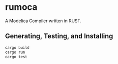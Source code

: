 # rumoca

A Modelica Compiler written in RUST.

## Generating, Testing, and Installing

```bash
cargo build
cargo run
cargo test
```
